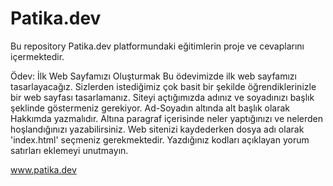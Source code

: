 # Patika.dev
Bu repository Patika.dev platformundaki eğitimlerin proje ve cevaplarını içermektedir.

Ödev: İlk Web Sayfamızı Oluşturmak
Bu ödevimizde ilk web sayfamızı tasarlayacağız. Sizlerden istediğimiz çok basit bir şekilde öğrendiklerinizle bir web sayfası tasarlamanız.
Siteyi açtığımızda adınız ve soyadınızı başlık şeklinde göstermeniz gerekiyor.
Ad-Soyadın altında alt başlık olarak Hakkımda yazmalıdır.
Altına paragraf içerisinde neler yaptığınızı ve nelerden hoşlandığınızı yazabilirsiniz.
Web sitenizi kaydederken dosya adı olarak 'index.html' seçmeniz gerekmektedir.
Yazdığınız kodları açıklayan yorum satırları eklemeyi unutmayın.

www.patika.dev
